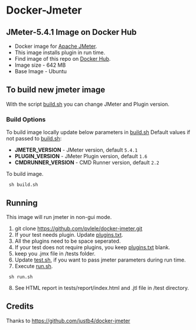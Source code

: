 # Docker-Jmeter
## JMeter-5.4.1 Image on Docker Hub

- Docker image for [Apache JMeter](http://jmeter.apache.org).
- This image installs plugin in run time.
- Find image of this repo on [Docker Hub](https://hub.docker.com/r/justb4/jmeter).
- Image size - 642 MB
- Base Image - Ubuntu

## To build new jmeter image

With the script [build.sh](build.sh) you can change JMeter and Plugin version.


### Build Options

To build image locally update below parameters  in  [build.sh](build.sh)  Default values if not passed to [build.sh](build.sh):
- **JMETER_VERSION** - JMeter version, default ``5.4.1``
- **PLUGIN_VERSION** - JMeter Plugin version, default ``1.6`` 
- **CMDRUNNER_VERSION** - CMD Runner version, default ``2.2`` 

To build image.
  ```
   sh build.sh
   ```

## Running

This image will run jmeter in non-gui mode.

1. git clone https://github.com/pvlele/docker-jmeter.git
2. If your test needs plugin. Update  [plugins.txt](plugins.txt).
3. All the plugins need to be space seperated.
4. If your test does not require plugins, you keep [plugins.txt](plugins.txt) blank.
5. keep you .jmx file in /tests folder.
6. Update [test.sh](test.sh), if you want to pass jmeter parameters during run time.
7. Execute [run.sh](run.sh).
  ```
   sh run.sh
   ```
8. See HTML report in  tests/report/index.html and .jtl file in /test directory.

## Credits

Thanks to https://github.com/justb4/docker-jmeter
